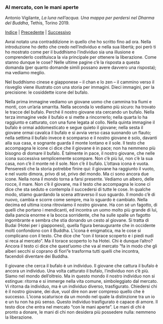 <link rel="stylesheet" href="../assets/style.css">

### Al mercato, con le mani aperte

Antonio Vigilante, _La luna nell’acqua. Una mappa per perdersi nel Dharma del Buddha_, Tethis, Torino 2019.

[Indice](index.md) | [Precedente](il-gioco.md) | [Successivo](le-viscere-del-Buddha.md)


Avrai notato una contraddizione in quello che ho scritto fino ad ora. Nella introduzione ho detto che credo nell’individuo e nella sua libertà; poi però ti ho mostrato come per il buddhismo l’individuo sia una illusione e comprenderlo costituisca la via principale per ottenere la liberazione. Come stanno dunque le cose? Nelle ultime pagine c’è la risposta a questa domanda (per quanto domande simili possano avere davvero una risposta); ma vediamo meglio.

Nel buddhismo cinese e giapponese – il chan e lo zen – il cammino verso il risveglio viene illustrato con una storia per immagini. Dieci immagini, per la precisione: le cosiddette icone del bufalo.

Nella prima immagine vediamo un giovane uomo che cammina tra fiumi e monti, con un’aria smarrita. Nella seconda lo vediamo più sicuro: ha trovato le tracce del bufalo. Perché il nostro giovane sta cercando un bufalo. Nella terza immagine vede il bufalo e si mette a rincorrerlo; nella quarta lo ha raggiunto e catturato, con una fune legata al collo. Nella quinta immagine il bufalo è ormai addomesticato e segue quieto il giovane; nella sesta il giovane ormai cavalca il bufalo e si avvia verso casa suonando un flauto; nella settima il bufalo invece è scomparso e il nostro giovane è solo, davanti alla sua casa, e sognante guarda il monte lontano e il sole. Il testo che accompagna le icone ci dice che il giovane è in pace; non ha nemmeno più bisogno di domare il bufalo. È talmente in pace, il nostro giovane, che nelle icona successiva semplicemente scompare. Non c’è più lui, non c’è la sua casa, non c’è il monte né il sole. Non c’è il bufalo. L’ottava icona è vuota. Penseresti che la storia potrebbe finire qui: il giovane ha raggiunto il vuoto, e nel vuoto dimora, privo di sé, privo del mondo. Ma ci sono ancora due icone. Nella nona il mondo torna a farsi presente. Vediamo un albero, delle rocce, il mare. Non c’è il giovane, ma il testo che accompagna le icone ci dice che sta seduto e contempla il succedersi di tutte le cose. In qualche modo, stiamo guardando la scena attraverso il suo sguardo. Il mondo c’è di nuovo, cambia e scorre come sempre, ma lo sguardo è cambiato. Nella decima ed ultima icona ritroviamo il nostro giovane. Ha con sé un fagotto, di quelli che portano i mendicanti, ed incontra un uomo molto più grande di lui, dalla pancia enorme e la bocca sorridente, che ha sulle spalle un fagotto ingombrante e sembra che stia donando un cesto al giovane. Si tratta di Budai (Hotei per i giapponesi), quella figura benaugurante che in occidente molti confondono con il Buddha. L’icona è enigmatica, ma le cose si complicano con il testo. Che dice che “con il torace scoperto e i piedi nudi si reca al mercato”. Ma il torace scoperto lo ha Hotei. Chi è dunque l’altro? Ancora il testo ci dice che quest’uomo che va al mercato “fa in modo che gli alberi secchi si coprano di fiori”e trasforma tutti quelli che incontra, facendoli diventare dei Buddha.

Il giovane che cerca il bufalo è un individuo. Il giovane che cattura il bufalo è ancora un individuo. Una volta catturato il bufalo, l’individuo non c’è più. Siamo nel mondo dell’oltreio. Ma in questo mondo il nostro individuo non si estingue: ritorna e si immerge nella vita comune, simboleggiato dal mercato. Vi ritorna da individuo, ma è un individuo diverso, trasfigurato. Chiedersi chi è il nostro giovane, dei due, vuol dire non aver compreso quello che è successo. L’icona scaturisce da un mondo nel quale la distinzione tra un io e un tu non ha più senso. Questo individuo trasfigurato è capace di amore. Il testo dice che entra nel mercato “con le mani aperte”. Le mani di chi è pronto a donare, le mani di chi non desidera più possedere nulla: nemmeno la liberazione.

 
